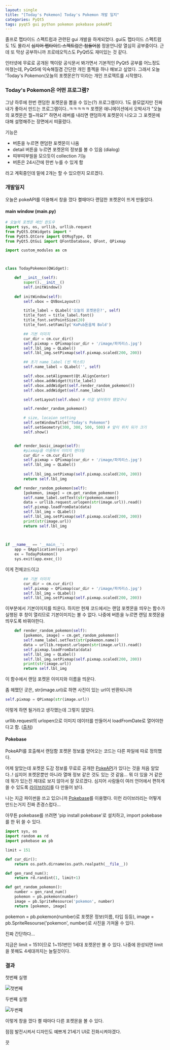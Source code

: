 ```yaml
---
layout: single
title: "[Today's Pokemon] Today's Pokemon 개발 일지"
categories: PyQt5
tags: pyqt5 gui python pokemon pokebase pokeAPI
---
```


졸프로 펩타이드 스펙트럼과 관련된 gui 개발을 하게되었다. gui도 펩타이드 스펙트럼도 1도 몰라서 ~~심지어 펩타이드 스펙트럼은 첨들어봄~~ 정윤언니랑 열심히 공부중이다.
근데 또 막상 공부하니까 프로테오믹스도 PyQt5도 재미있는 것 같다.

인터넷에 무료로 공개된 책이랑 공식문서 봐가면서 기본적인 PyQt5 공부를 어느정도 마쳤는데, PyQt5에 익숙해질겸 간단한 개인 플젝을 하나 해보고 싶었다.
그래서 오늘 'Today's Pokemon(오늘의 포켓몬은?)'이라는 개인 프로젝트를 시작했다.


### Today's Pokemon은 어떤 프로그램?
그냥 하루에 한번 랜덤한 포켓몬을 뽑을 수 있는(?) 프로그램이다. 
1도 쓸모없지만 진짜 내가 좋아서 만드는 프로그램이다..ㅋㅋㅋㅋㅋ
포켓몬 애니메이션에서 오박사가 "오늘의 포켓몬은 뭘~까요?" 하면서 래버를 내리면 랜덤하게 포켓몬이 나오고 그 포켓몬에 대해 설명해주는 장면에서 떠올렸다.

기능은 
- 버튼을 누르면 랜덤한 포켓몬이 나옴
- detail 버튼을 누르면 포켓몬의 정보를 볼 수 있음 (dialog)
- 띠부띠부씰을 모으듯이 collection 기능
- 버튼은 24시간에 한번 누를 수 있게 함

라고 계획중인데 밑에 2개는 할 수 있으련지 모르겠다.


### 개발일지

오늘은 pokeAPI를 이용해서 창을 껐다 켤때마다 랜덤한 포켓몬이 뜨게 만들었다.

#### main window (main.py)

```python
# 오늘의 포켓몬 메인 윈도우
import sys, os, urllib, urllib.request
from PyQt5.QtWidgets import *
from PyQt5.QtCore import QtMsgType, Qt
from PyQt5.QtGui import QFontDatabase, QFont, QPixmap

import custom_modules as cm



class TodayPokemon(QWidget):

    def __init__(self):
        super().__init__()
        self.initWindow()
    
    def initWindow(self):
        self.vbox = QVBoxLayout()

        title_label = QLabel('오늘의 포켓몬은?', self)
        title_font = title_label.font()
        title_font.setPointSize(20)
        title_font.setFamily('KoPub돋움체 Bold')

        ## 기본 이미지
        cur_dir = cm.cur_dir()
        self.pixmap = QPixmap(cur_dir + '/image/파치리스.jpg')
        self.lbl_img = QLabel()
        self.lbl_img.setPixmap(self.pixmap.scaled(200, 200))

        ## 초기 name_label (빈 텍스트)
        self.name_label = QLabel('', self)

        self.vbox.setAlignment(Qt.AlignCenter)
        self.vbox.addWidget(title_label)
        self.vbox.addWidget(self.render_random_pokemon())
        self.vbox.addWidget(self.name_label)

        self.setLayout(self.vbox) # 이걸 넣어줘야 됐었구나

        self.render_random_pokemon()

        # size, locaion setting
        self.setWindowTitle("Today's Pokemon")
        self.setGeometry(300, 300, 500, 500) # 앞이 위치 뒤가 크기
        self.show()


    def render_basic_image(self):
        #pixmap을 이용해서 이미지 렌더링
        cur_dir = cm.cur_dir()
        self.pixmap = QPixmap(cur_dir + '/image/파치리스.jpg')
        self.lbl_img = QLabel()
        
        self.lbl_img.setPixmap(self.pixmap.scaled(200, 200))
        return self.lbl_img

    def render_random_pokemon(self):
        [pokemon, image] = cm.get_random_pokemon()
        self.name_label.setText(str(pokemon.name))
        data = urllib.request.urlopen(str(image.url)).read()
        self.pixmap.loadFromData(data)
        self.lbl_img = QLabel()
        self.lbl_img.setPixmap(self.pixmap.scaled(200, 200))
        print(str(image.url))
        return self.lbl_img

        
        
if __name__ == '__main__':
    app = QApplication(sys.argv)
    ex = TodayPokemon()
    sys.exit(app.exec_())
```

이게 전체코드이고

```python
        ## 기본 이미지
        cur_dir = cm.cur_dir()
        self.pixmap = QPixmap(cur_dir + '/image/파치리스.jpg')
        self.lbl_img = QLabel()
        self.lbl_img.setPixmap(self.pixmap.scaled(200, 200))
```

이부분에서 기본이미지를 띄운다.
하지만 현재 코드에서는 랜덤 포켓몬을 띄우는 함수가 실행된 후 창이 열리므로 기본이미지는 볼 수 없다.
나중에 버튼을 누르면 랜덤 포켓몬을 띄우도록 바꿔야한다.

```python
    def render_random_pokemon(self):
        [pokemon, image] = cm.get_random_pokemon()
        self.name_label.setText(str(pokemon.name))
        data = urllib.request.urlopen(str(image.url)).read()
        self.pixmap.loadFromData(data)
        self.lbl_img = QLabel()
        self.lbl_img.setPixmap(self.pixmap.scaled(200, 200))
        print(str(image.url))
        return self.lbl_img
```

이 함수에서 랜덤 포켓몬 이미지와 이름을 띄운다.

좀 헤맸던 곳은, str(image.url)로 하면 사진이 있는 url이 반환되니까

```python
self.pixmap = QPixmap(str(image.url))
```
이렇게 하면 될거라고 생각했는데 그렇지 않았다.

urllib.request의 urlopen으로 이미지 데이터를 만들어서 loadFromDate로 열어야한다고 함. ([출처](https://stackoverflow.com/questions/11073972/pyqt-set-qlabel-image-from-url))


#### Pokebase

PokeAPI를 호출해서 랜덤함 포켓몬 정보를 얻어오는 코드는 다른 파일에 따로 정의했다.

어제 알았는데 포켓몬 도감 정보를 무료로 공개한 [PokeAPI](https://pokeapi.co/)가 있다는 것을 처음 알았다..!
심지어 포켓몬뿐만 아니라 열매 정보 같은 것도 있는 것 같음... 뭐 더 있을 거 같은데 뭐가 있는진 제대로 보지 않아서 잘 모르겠다.
심지어 사람들이 여러 언어에서 편하게 쓸 수 있도록 [라이브러리](https://pokeapi.co/docs/v2)를 다 만들어 놨다.

나는 지금 파이썬을 쓰고 있으니까 [Pokebase](https://github.com/PokeAPI/pokebase)를 이용했다.
이런 라이브러리는 어떻게 만드는거지 진짜 존경스럽다...

아무튼 pokebase를 쓰려면 'pip install pokebase'로 설치하고, import pokebase를 한 뒤 쓸 수 있다.

```python
import sys, os
import random as rd
import pokebase as pb

limit = 151

def cur_dir():
    return os.path.dirname(os.path.realpath(__file__))

def gen_rand_num():
    return rd.randint(1, limit+1)

def get_random_pokemon():
    number = gen_rand_num()
    pokemon = pb.pokemon(number)
    image = pb.SpriteResource('pokemon', number)
    return [pokemon, image]
```

pokemon = pb.pokemon(number)로 포켓몬 정보(이름, 타입 등등), image = pb.SpriteResourse('pokemon', number)로 사진을 가져올 수 있다.

진짜 간단하다...

지금은 limit = 151이므로 1~151번인 1세대 포켓몬만 볼 수 있다. 나중에 완성되면 limit을 못해도 4세대까지는 늘릴것이다.


### 결과

첫번째 실행

![첫번째](/assets/images/2023/pyqt/2023-02-18-1.png)


두번째 실행

![두번째](/assets/images/2023/pyqt/2023-02-18-2.png)

이렇게 창을 껐다 켤 때마다 다른 포켓몬을 볼 수 있다.

점점 발전시켜서 디자인도 예쁘게 21세기 UI로 진화시켜야겠다.

끗
